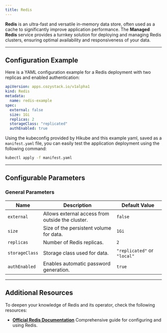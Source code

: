 ```yaml
---
title: Redis
---
```


**Redis** is an ultra-fast and versatile in-memory data store, often used as a cache to significantly improve application performance. The **Managed Redis** service provides a turnkey solution for deploying and managing Redis clusters, ensuring optimal availability and responsiveness of your data.

---

## Configuration Example

Here is a YAML configuration example for a Redis deployment with two replicas and enabled authentication:

```yaml
apiVersion: apps.cozystack.io/v1alpha1
kind: Redis
metadata:
  name: redis-example
spec:
  external: false
  size: 1Gi
  replicas: 2
  storageClass: "replicated"
  authEnabled: true
```

Using the kubeconfig provided by Hikube and this example yaml, saved as a `manifest.yaml` file, you can easily test the application deployment using the following command:

```sh
kubectl apply -f manifest.yaml
```

---

## Configurable Parameters

### **General Parameters**

| **Name**      | **Description**                                  | **Default Value** |
|-----------------|------------------------------------------------------|------------------------|
| `external`     | Allows external access from outside the cluster.    | `false`               |
| `size`         | Size of the persistent volume for data.             | `1Gi`                 |
| `replicas`     | Number of Redis replicas.                           | `2`                   |
| `storageClass` | Storage class used for data.                        | `"replicated"` or `"local"`   |
| `authEnabled`  | Enables automatic password generation.              | `true`                |

---

## Additional Resources

To deepen your knowledge of Redis and its operator, check the following resources:

- **[Official Redis Documentation](https://redis.io/docs/)**
  Comprehensive guide for configuring and using Redis.
